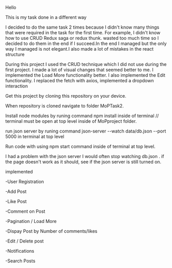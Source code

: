 Hello

This is my task done in a different way

I decided to do the same task 2 times because I didn't know many things that were required in the task for the first time. For example, I didn't know how to use CRUD Redux saga or redux thunk. wasted too much time so I decided to do them in the end if I succeed.In the end I managed but the only way I managed is not elegant.I also made a lot of mistakes in the react structure

During this project I used the CRUD technique which I did not use during the first project. I made a lot of visual changes that seemed better to me. I implemented the Load More functionality better. I also implemented the Edit functionality.
I replaced the fetch with axios,
implemented a dropdown interaction

Get this project by cloning this repository on your device.

When repository is cloned navigate to folder MoPTask2.

Install node modules by runing command npm install inside of terminal  // terminal must be open at top level inside of MoPproject folder.

run json server by runing command    json-server --watch data/db.json --port 5000     in terminal at top level

Run code with using npm start command inside of terminal at top level.

I had a problem with the json server I would often stop watching db.json . if the page doesn't work as it should, see if the json server is still turned on.

implemented

-User Registration

-Add Post 

-Like Post 

-Comment on Post 

-Pagination / Load More

-Dispay Post by Number of comments/likes 

-Edit / Delete post

-Notifications 

-Search Posts

